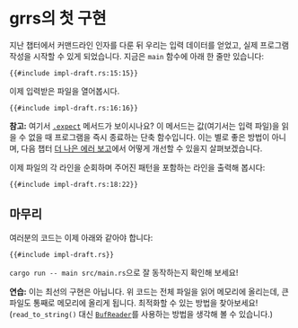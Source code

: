 # grrs의 첫 구현

지난 챕터에서 커맨드라인 인자를 다룬 뒤
우리는 입력 데이터를 얻었고,
실제 프로그램 작성을 시작할 수 있게 되었습니다.
지금은 `main` 함수에 아래 한 줄만 있습니다:

```rust,ignore
{{#include impl-draft.rs:15:15}}
```

이제 입력받은 파일을 열어봅시다.

```rust,ignore
{{#include impl-draft.rs:16:16}}
```

<aside>

**참고:**
여기서 [`.expect`] 메서드가 보이시나요?
이 메서드는 값(여기서는 입력 파일)을 읽을 수 없을 때
프로그램을 즉시 종료하는 단축 함수입니다.
이는 별로 좋은 방법이 아니며,
다음 챕터 [더 나은 에러 보고]에서
어떻게 개선할 수 있을지 살펴보겠습니다.

[`.expect`]: https://doc.rust-lang.org/1.39.0/std/result/enum.Result.html#method.expect
[더 나은 에러 보고]:./errors.html

</aside>

이제 파일의 각 라인을 순회하며
주어진 패턴을 포함하는 라인을 출력해 봅시다:

```rust,ignore
{{#include impl-draft.rs:18:22}}
```

## 마무리

여러분의 코드는 이제 아래와 같아야 합니다:

```rust,ignore
{{#include impl-draft.rs}}
```

`cargo run -- main src/main.rs`으로 잘 동작하는지 확인해 보세요!

<aside class="exercise">

**연습:**
이는 최선의 구현은 아닙니다.
위 코드는 전체 파일을 읽어 메모리에 올리는데,
큰 파일도 통째로 메모리에 올리게 됩니다.
최적화할 수 있는 방법을 찾아보세요!
(`read_to_string()` 대신 [`BufReader`]를 사용하는 방법을 생각해 볼 수 있습니다.)

[`BufReader`]: https://doc.rust-lang.org/1.39.0/std/io/struct.BufReader.html

</aside>
